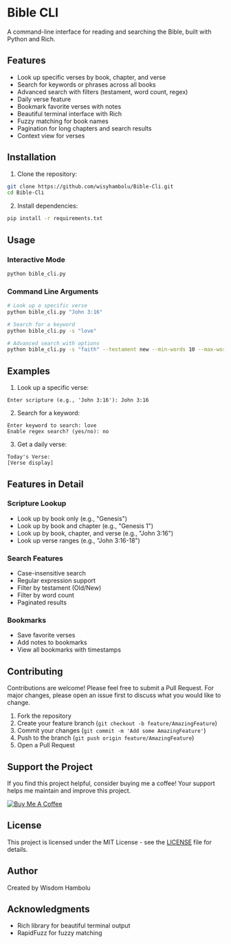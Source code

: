 # Bible CLI

A command-line interface for reading and searching the Bible, built with Python and Rich.

## Features

- Look up specific verses by book, chapter, and verse
- Search for keywords or phrases across all books
- Advanced search with filters (testament, word count, regex)
- Daily verse feature
- Bookmark favorite verses with notes
- Beautiful terminal interface with Rich
- Fuzzy matching for book names
- Pagination for long chapters and search results
- Context view for verses

## Installation

1. Clone the repository:
```bash
git clone https://github.com/wisyhambolu/Bible-Cli.git
cd Bible-Cli
```

2. Install dependencies:
```bash
pip install -r requirements.txt
```

## Usage

### Interactive Mode
```bash
python bible_cli.py
```

### Command Line Arguments
```bash
# Look up a specific verse
python bible_cli.py "John 3:16"

# Search for a keyword
python bible_cli.py -s "love"

# Advanced search with options
python bible_cli.py -s "faith" --testament new --min-words 10 --max-words 20 --regex
```

## Examples

1. Look up a specific verse:
```
Enter scripture (e.g., 'John 3:16'): John 3:16
```

2. Search for a keyword:
```
Enter keyword to search: love
Enable regex search? (yes/no): no
```

3. Get a daily verse:
```
Today's Verse:
[Verse display]
```

## Features in Detail

### Scripture Lookup
- Look up by book only (e.g., "Genesis")
- Look up by book and chapter (e.g., "Genesis 1")
- Look up by book, chapter, and verse (e.g., "John 3:16")
- Look up verse ranges (e.g., "John 3:16-18")

### Search Features
- Case-insensitive search
- Regular expression support
- Filter by testament (Old/New)
- Filter by word count
- Paginated results

### Bookmarks
- Save favorite verses
- Add notes to bookmarks
- View all bookmarks with timestamps

## Contributing

Contributions are welcome! Please feel free to submit a Pull Request. For major changes, please open an issue first to discuss what you would like to change.

1. Fork the repository
2. Create your feature branch (`git checkout -b feature/AmazingFeature`)
3. Commit your changes (`git commit -m 'Add some AmazingFeature'`)
4. Push to the branch (`git push origin feature/AmazingFeature`)
5. Open a Pull Request

## Support the Project

If you find this project helpful, consider buying me a coffee! Your support helps me maintain and improve this project.

[![Buy Me A Coffee](https://cdn.buymeacoffee.com/buttons/default-orange.png)](https://buymeacoffee.com/wisyhambolu)

## License

This project is licensed under the MIT License - see the [LICENSE](LICENSE) file for details.

## Author

Created by Wisdom Hambolu

## Acknowledgments

- Rich library for beautiful terminal output
- RapidFuzz for fuzzy matching
